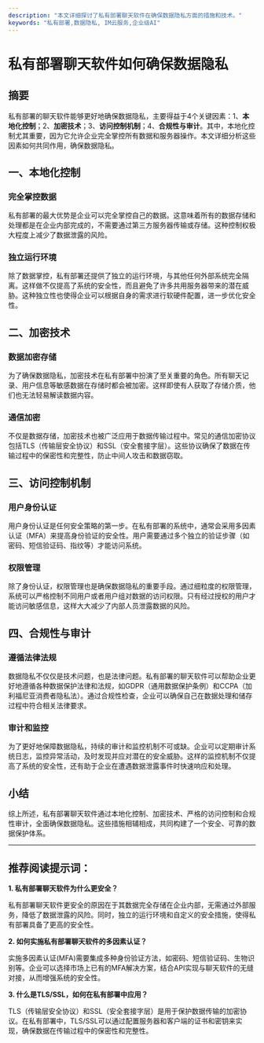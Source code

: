 ```yaml
---
description: "本文详细探讨了私有部署聊天软件在确保数据隐私方面的措施和技术。"
keywords: "私有部署,数据隐私, IM云服务,企业级AI"
---
```

# 私有部署聊天软件如何确保数据隐私

## 摘要

私有部署的聊天软件能够更好地确保数据隐私，主要得益于4个关键因素：1、**本地化控制**；2、**加密技术**；3、**访问控制机制**；4、**合规性与审计**。其中，本地化控制尤其重要，因为它允许企业完全掌控所有数据和服务器操作。本文详细分析这些因素如何共同作用，确保数据隐私。

## 一、本地化控制

### 完全掌控数据

私有部署的最大优势是企业可以完全掌控自己的数据。这意味着所有的数据存储和处理都是在企业内部完成的，不需要通过第三方服务器传输或存储。这种控制权极大程度上减少了数据泄露的风险。

### 独立运行环境

除了数据掌控，私有部署还提供了独立的运行环境，与其他任何外部系统完全隔离。这样做不仅提高了系统的安全性，而且避免了许多共用服务器带来的潜在威胁。这种独立性也使得企业可以根据自身的需求进行软硬件配置，进一步优化安全性。

## 二、加密技术

### 数据加密存储

为了确保数据隐私，加密技术在私有部署中扮演了至关重要的角色。所有聊天记录、用户信息等敏感数据在存储时都会被加密。这样即使有人获取了存储介质，他们也无法轻易解读数据内容。

### 通信加密

不仅是数据存储，加密技术也被广泛应用于数据传输过程中。常见的通信加密协议包括TLS（传输层安全协议）和SSL（安全套接字层）。这些协议确保了数据在传输过程中的保密性和完整性，防止中间人攻击和数据窃取。

## 三、访问控制机制

### 用户身份认证

用户身份认证是任何安全策略的第一步。在私有部署的系统中，通常会采用多因素认证（MFA）来提高身份验证的安全性。用户需要通过多个独立的验证步骤（如密码、短信验证码、指纹等）才能访问系统。

### 权限管理

除了身份认证，权限管理也是确保数据隐私的重要手段。通过细粒度的权限管理，系统可以严格控制不同用户或者用户组对数据的访问权限。只有经过授权的用户才能访问敏感信息，这样大大减少了内部人员泄露数据的风险。

## 四、合规性与审计

### 遵循法律法规

数据隐私不仅仅是技术问题，也是法律问题。私有部署的聊天软件可以帮助企业更好地遵循各种数据保护法律和法规，如GDPR（通用数据保护条例）和CCPA（加利福尼亚消费者隐私法）。通过合规性检查，企业可以确保自己在数据处理和储存过程中符合相关法律要求。

### 审计和监控

为了更好地保障数据隐私，持续的审计和监控机制不可或缺。企业可以定期审计系统日志，监控异常活动，及时发现并应对潜在的安全威胁。这样的监控机制不仅提高了系统的安全性，还有助于企业在遭遇数据泄露事件时快速响应和处理。

## 小结

综上所述，私有部署聊天软件通过本地化控制、加密技术、严格的访问控制和合规性审计，全面确保数据隐私。这些措施相辅相成，共同构建了一个安全、可靠的数据保护体系。

---

## 推荐阅读提示词：

**1. 私有部署聊天软件为什么更安全？**

私有部署聊天软件更安全的原因在于其数据完全存储在企业内部，无需通过外部服务，降低了数据泄露的风险。同时，独立的运行环境和自定义的安全措施，使得私有部署具备了更高的安全性。

**2. 如何实施私有部署聊天软件的多因素认证？**

实施多因素认证(MFA)需要集成多种身份验证方法，如密码、短信验证码、生物识别等。企业可以选择市场上已有的MFA解决方案，结合API实现与聊天软件的无缝对接，从而增强系统的安全性。

**3. 什么是TLS/SSL，如何在私有部署中应用？**

TLS（传输层安全协议）和SSL（安全套接字层）是用于保护数据传输的加密协议。在私有部署中，TLS/SSL可以通过配置服务器和客户端的证书和密钥来实现，确保数据在传输过程中的保密性和完整性。
